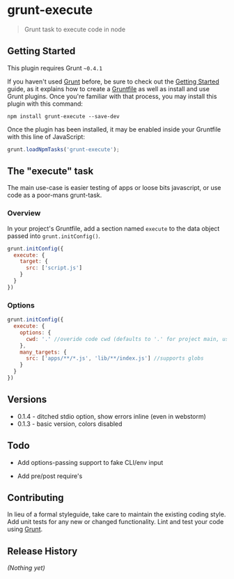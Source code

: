 # grunt-execute

> Grunt task to execute code in node

## Getting Started
This plugin requires Grunt `~0.4.1`

If you haven't used [Grunt](http://gruntjs.com/) before, be sure to check out the [Getting Started](http://gruntjs.com/getting-started) guide, as it explains how to create a [Gruntfile](http://gruntjs.com/sample-gruntfile) as well as install and use Grunt plugins. Once you're familiar with that process, you may install this plugin with this command:

```shell
npm install grunt-execute --save-dev
```

Once the plugin has been installed, it may be enabled inside your Gruntfile with this line of JavaScript:

```js
grunt.loadNpmTasks('grunt-execute');
```

## The "execute" task

The main use-case is easier testing of apps or loose bits javascript, or use code as a poor-mans grunt-task.

### Overview
In your project's Gruntfile, add a section named `execute` to the data object passed into `grunt.initConfig()`.

```js
grunt.initConfig({
  execute: {
    target: {
      src: ['script.js']
    }
  }
})
```

### Options

```js
grunt.initConfig({
  execute: {
    options: {
      cwd: '.' //overide code cwd (defaults to '.' for project main, use null for scripts's own directory)
    },
    many_targets: {
      src: ['apps/**/*.js', 'lib/**/index.js'] //supports globs
    }
  }
})
```

## Versions

* 0.1.4 - ditched stdio option, show errors inline (even in webstorm)
* 0.1.3 - basic version, colors disabled

## Todo

* Add options-passing support to fake CLI/env input

* Add pre/post require's

## Contributing
In lieu of a formal styleguide, take care to maintain the existing coding style. Add unit tests for any new or changed functionality. Lint and test your code using [Grunt](http://gruntjs.com/).

## Release History
_(Nothing yet)_

